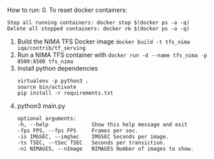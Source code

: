 How to run: 
0. To reset docker containers:
   ```
   Stop all running containers: docker stop $(docker ps -a -q)
   Delete all stopped containers: docker rm $(docker ps -a -q)
   ```
1. Build the NIMA TFS Docker image `docker build -t tfs_nima iqa/contrib/tf_serving`
2. Run a NIMA TFS container with `docker run -d --name tfs_nima -p 8500:8500 tfs_nima`
3. Install python dependencies
    ```
    virtualenv -p python3 .
    source bin/activate
    pip install -r requirements.txt
    ```
4. python3 main.py
    ```
    optional arguments:
    -h, --help              Show this help message and exit
    -fps FPS, --fps FPS     Frames per sec.
    -is IMGSEC, --imgSec    IMGSEC Seconds per image.
    -ts TSEC, --tSec TSEC   Seconds per transiction.
    -ni NIMAGES, --nImage   NIMAGES Number of images to show.
    ```
